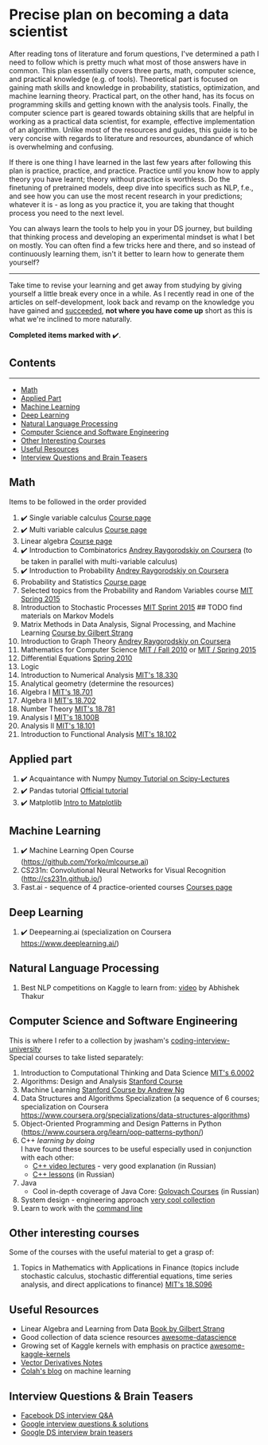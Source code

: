 # Precise plan on becoming a data scientist
After reading tons of literature and forum questions, I've determined a path I need to follow which is pretty much what most of those answers have in common. This plan essentially covers three parts, math, computer science, and practical knowledge (e.g. of tools). Theoretical part is focused on gaining math skills and knowledge in probability, statistics, optimization, and machine learning theory. Practical part, on the other hand, has its focus on programming skills and getting known with the analysis tools. Finally, the computer science part is geared towards obtaining skills that are helpful in working as a practical data scientist, for example, effective implementation of an algorithm.
Unlike most of the resources and guides, this guide is to be very concise with regards to literature and resources, abundance of which is overwhelming and confusing.

If there is one thing I have learned in the last few years after following this plan is practice, practice, and practice. Practice until you know how to apply theory you have learnt; theory without practice is worthless. Do the finetuning of pretrained models, deep dive into specifics such as NLP, f.e., and see how you can use the most recent research in your predictions; whatever it is - as long as you practice it, you are taking that thought process you need to the next level.

You can always learn the tools to help you in your DS journey, but building that thinking process and developing an experimental mindset is what I bet on mostly. You can often find a few tricks here and there, and so instead of continuously learning them, isn't it better to learn how to generate them yourself?

---

Take time to revise your learning and get away from studying by giving yourself a little break every once in a while. As I recently read in one of the articles on self-development, look back and revamp on the knowledge you have gained and <ins>succeeded</ins>, **not where you have come up** short as this is what we're inclined to more naturally.

**Completed items marked with** :heavy_check_mark:.

## Contents
----

- [Math](#math)
- [Applied Part](#applied-part)
- [Machine Learning](#machine-learning)
- [Deep Learning](#deep-learning)
- [Natural Language Processing](#natural-language-processing)
- [Computer Science and Software Engineering](#computer-science-and-software-engineering)
- [Other Interesting Courses](#other-interesting-courses)
- [Useful Resources](#useful-resources)
- [Interview Questions and Brain Teasers](#interview-questions--brain-teasers)

## Math
Items to be followed in the order provided

1. :heavy_check_mark: Single variable calculus [Course page](https://ocw.mit.edu/courses/mathematics/18-01-single-variable-calculus-fall-2006/)
2. :heavy_check_mark: Multi variable calculus [Course page](https://ocw.mit.edu/courses/mathematics/18-02-multivariable-calculus-fall-2007/)
3. Linear algebra [Course page](https://ocw.mit.edu/courses/mathematics/18-06-linear-algebra-spring-2010/)
4. :heavy_check_mark: Introduction to Combinatorics [Andrey Raygorodskiy on Coursera](https://www.coursera.org/learn/kombinatorika-dlya-nachinayushchikh/home/welcome) (to be taken in parallel with multi-variable calculus)
5. :heavy_check_mark: Introduction to Probability [Andrey Raygorodskiy on Coursera](https://www.coursera.org/learn/probability-theory-basics/home/welcome)
6. Probability and Statistics [Course page](https://ocw.mit.edu/courses/mathematics/18-05-introduction-to-probability-and-statistics-spring-2014/)
7. Selected topics from the Probability and Random Variables course [MIT Spring 2015](https://ocw.mit.edu/courses/mathematics/18-440-probability-and-random-variables-spring-2014/index.htm)
8. Introduction to Stochastic Processes [MIT Sprint 2015](https://ocw.mit.edu/courses/mathematics/18-445-introduction-to-stochastic-processes-spring-2015/index.htm) ## TODO find materials on Markov Models
9. Matrix Methods in Data Analysis, Signal Processing, and Machine Learning [Course by Gilbert Strang](https://ocw.mit.edu/courses/mathematics/18-065-matrix-methods-in-data-analysis-signal-processing-and-machine-learning-spring-2018/index.htm)
10. Introduction to Graph Theory [Andrey Raygorodskiy on Coursera](https://www.coursera.org/learn/teoriya-grafov/home/welcome)
11. Mathematics for Computer Science [MIT / Fall 2010](https://ocw.mit.edu/courses/electrical-engineering-and-computer-science/6-042j-mathematics-for-computer-science-fall-2010/video-lectures/lecture-4-number-theory-i/) or [MIT / Spring 2015](https://ocw.mit.edu/courses/electrical-engineering-and-computer-science/6-042j-mathematics-for-computer-science-spring-2015/)
12. Differential Equations [Spring 2010](https://ocw.mit.edu/courses/mathematics/18-03-differential-equations-spring-2010/syllabus/)
13. Logic
14. Introduction to Numerical Analysis [MIT's 18.330](https://ocw.mit.edu/courses/mathematics/18-330-introduction-to-numerical-analysis-spring-2004/)
15. Analytical geometry (determine the resources)
16. Algebra I [MIT's 18.701](https://ocw.mit.edu/courses/mathematics/18-701-algebra-i-fall-2010/syllabus/)
17. Algebra II [MIT's 18.702](https://ocw.mit.edu/courses/mathematics/18-702-algebra-ii-spring-2011/index.htm)
18. Number Theory [MIT's 18.781](https://ocw.mit.edu/courses/mathematics/18-781-theory-of-numbers-spring-2012/syllabus/)
19. Analysis I [MIT's 18.100B](https://ocw.mit.edu/courses/mathematics/18-100b-analysis-i-fall-2010/syllabus/)
20. Analysis II [MIT's 18.101](https://ocw.mit.edu/courses/mathematics/18-101-analysis-ii-fall-2005/)
21. Introduction to Functional Analysis [MIT's 18.102](https://ocw.mit.edu/courses/mathematics/18-102-introduction-to-functional-analysis-spring-2009/syllabus/)

## Applied part
1. :heavy_check_mark: Acquaintance with Numpy [Numpy Tutorial on Scipy-Lectures](http://www.scipy-lectures.org/intro/numpy/index.html)
2. :heavy_check_mark: Pandas tutorial [Official tutorial](http://pandas.pydata.org/pandas-docs/stable/tutorials.html) 
3. :heavy_check_mark: Matplotlib [Intro to Matplotlib](http://www.scipy-lectures.org/intro/matplotlib/index.html)

## Machine Learning
1. :heavy_check_mark: Machine Learning Open Course (https://github.com/Yorko/mlcourse.ai)
2. CS231n: Convolutional Neural Networks for Visual Recognition (http://cs231n.github.io/)
3. Fast.ai - sequence of 4 practice-oriented courses [Courses page](https://www.fast.ai/)

## Deep Learning
1. :heavy_check_mark: Deepearning.ai (specialization on Coursera https://www.deeplearning.ai/)

## Natural Language Processing
1. Best NLP competitions on Kaggle to learn from: [video](https://www.youtube.com/watch?v=-nH4OSyjwSI) by Abhishek Thakur

## Computer Science and Software Engineering
This is where I refer to a collection by jwasham's [coding-interview-university](https://github.com/jwasham/coding-interview-university)  
Special courses to take listed separately:
1. Introduction to Computational Thinking and Data Science [MIT's 6.0002](https://ocw.mit.edu/courses/electrical-engineering-and-computer-science/6-0002-introduction-to-computational-thinking-and-data-science-fall-2016/index.htm)
2. Algorithms: Design and Analysis [Stanford Course](https://lagunita.stanford.edu/courses/course-v1:Engineering+Algorithms1+SelfPaced/about)
3. Machine Learning [Stanford Course by Andrew Ng](http://cs229.stanford.edu/)
4. Data Structures and Algorithms Specialization (a sequence of 6 courses; specialization on Coursera https://www.coursera.org/specializations/data-structures-algorithms)
5. Object-Oriented Programming and Design Patterns in Python (https://www.coursera.org/learn/oop-patterns-python/)
6. C++ *learning by doing*<br>
  I have found these sources to be useful especially used in conjunction with each other:
    - [C++ video lectures](https://www.youtube.com/playlist?list=PLT1RFoTVtIAw5rR4izBKH2Z2PtUblVpXT) - very good explanation (in Russian)
    - [C++ lessons](https://ravesli.com/uroki-cpp/) (in Russian)
7. Java<br>
    - Cool in-depth coverage of Java Core: [Golovach Courses](https://www.youtube.com/user/KharkovITCourses/playlists?view=50&sort=dd&shelf_id=12) (in Russian)
8. System design - engineering approach [very cool collection](https://github.com/donnemartin/system-design-primer)
9. Learn to work with the [command line](https://github.com/jlevy/the-art-of-command-line)

## Other interesting courses
Some of the courses with the useful material to get a grasp of:
1. Topics in Mathematics with Applications in Finance (topics include stochastic calculus, stochastic differential equations, time series analysis, and direct applications to finance) [MIT's 18.S096](https://ocw.mit.edu/courses/mathematics/18-s096-topics-in-mathematics-with-applications-in-finance-fall-2013/index.htm)

## Useful Resources
- Linear Algebra and Learning from Data [Book by Gilbert Strang](http://math.mit.edu/~gs/learningfromdata/)
- Good collection of data science resources [awesome-datascience](https://github.com/academic/awesome-datascience)
- Growing set of Kaggle kernels with emphasis on practice [awesome-kaggle-kernels](https://github.com/alfarias/awesome-kaggle-kernels)
- [Vector Derivatives Notes](https://www.cs.huji.ac.il/~csip/tirgul3_derivatives.pdf)
- [Colah's blog](https://colah.github.io/) on machine learning

## Interview Questions & Brain Teasers
- [Facebook DS interview Q&A](https://www.interviewquery.com/blog-facebook-data-science-interview-questions-and-solutions/)
- [Google interview questions & solutions](https://www.interviewquery.com/blog-google-data-science-interview-questions-and-solutions/)
- [Google DS interview brain teasers](https://towardsdatascience.com/googles-data-science-interview-brain-teasers-7f3c1dc4ea7f)
